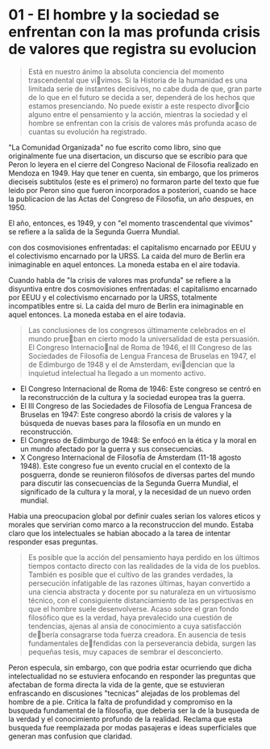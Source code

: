 # 01 - El hombre y la sociedad se enfrentan con la mas profunda crisis de valores que registra su evolucion

> Está en nuestro ánimo la absoluta conciencia del momento trascendental que vivimos.
> Si la Historia de la humanidad es una limitada serie de instantes decisivos, no cabe duda de que, gran parte de lo que en el futuro se decida a ser, dependerá de los hechos que estamos presenciando.
> No puede existir a este respecto divorcio alguno entre el pensamiento y la acción, mientras la sociedad y el hombre se enfrentan con la crisis de valores más profunda acaso de cuantas su evolución ha registrado.

"La Comunidad Organizada" no fue escrito como libro, sino que originalmente fue una disertacion, 
un discurso que se escribio para que Peron lo leyera en el cierre del Congreso Nacional de Filosofia realizado en Mendoza en 1949.
Hay que tener en cuenta, sin embargo, que los primeros dieciseis subtitulos (este es el primero) no formaron parte del texto que fue leido por Peron sino que fueron
incorporados a posteriori, cuando se hace la publicacion de las Actas del Congreso de Filosofia, un año despues, en 1950.

El año, entonces, es 1949, y con "el momento trascendental que vivimos" se refiere a la salida de la Segunda Guerra Mundial.

con dos cosmovisiones enfrentadas: el capitalismo encarnado por EEUU
y el colectivismo encarnado por la URSS. La caida del muro de Berlin era inimaginable en aquel entonces. La moneda estaba en el aire todavia.

Cuando habla de "la crisis de valores mas profunda" se refiere a la disyuntiva entre dos cosmovisiones enfrentadas: el capitalismo encarnado por EEUU
y el colectivismo encarnado por la URSS, totalmente incompatibles entre si. 
La caida del muro de Berlin era inimaginable en aquel entonces. 
La moneda estaba en el aire todavia.

> Las conclusiones de los congresos últimamente celebrados en el mundo prueban en cierto modo la universalidad de esta persuasión.
> El Congreso Internacional de Roma de 1946, el III Congreso de las Sociedades de Filosofía de Lengua Francesa de Bruselas en 1947, el de Edimburgo de 1948 y el de Amsterdam, evidencian que la inquietud intelectual ha llegado a un momento activo.

- El Congreso Internacional de Roma de 1946: Este congreso se centró en la reconstrucción de la cultura y la sociedad europea tras la guerra.
- El III Congreso de las Sociedades de Filosofía de Lengua Francesa de Bruselas en 1947: Este congreso abordó la crisis de valores y la búsqueda de nuevas bases para la filosofía en un mundo en reconstrucción.
- El Congreso de Edimburgo de 1948: Se enfocó en la ética y la moral en un mundo afectado por la guerra y sus consecuencias.
- X Congreso Internacional de Filosofía de Ámsterdam (11-18 agosto 1948). Este congreso fue un evento crucial en el contexto de la posguerra, donde se reunieron filósofos de diversas partes del mundo para discutir las consecuencias de la Segunda Guerra Mundial, el significado de la cultura y la moral, y la necesidad de un nuevo orden mundial.

Habia una preocupacion global por definir cuales serian los valores eticos y morales que servirian como marco a la reconstruccion del mundo. 
Estaba claro que los intelectuales se habian abocado a la tarea de intentar responder esas preguntas.

> Es posible que la acción del pensamiento haya perdido en los últimos tiempos contacto directo con las realidades de la vida de los pueblos.
> También es posible que el cultivo de las grandes verdades, la persecución infatigable de las razones últimas, hayan convertido a una ciencia abstracta y docente por su naturaleza en 
un virtuosismo técnico, con el consiguiente distanciamiento de las perspectivas en que el hombre suele desenvolverse. 
> Acaso sobre el gran fondo filosófico que es la verdad, haya prevalecido una cuestión de tendencias, ajenas al ansia de conocimiento a cuya satisfacción debería consagrarse toda fuerza creadora.
> En ausencia de tesis fundamentales defendidas con la perseverancia debida, surgen las pequeñas tesis, muy capaces de 
sembrar el desconcierto.

Peron especula, sin embargo, con que podria estar ocurriendo que dicha intelectualidad no se estuviera enfocando en responder las preguntas que afectaban de forma directa la vida de la gente,
que se estuvieran enfrascando en discusiones "tecnicas" alejadas de los problemas del hombre de a pie. 
Critica la falta de profundidad y compromiso en la busqueda fundamental de la filosofia, que deberia ser la de la busqueda de la verdad y el conocimiento profundo de la realidad.
Reclama que esta busqueda fue reemplazada por modas pasajeras e ideas superficiales que generan mas confusion que claridad.


